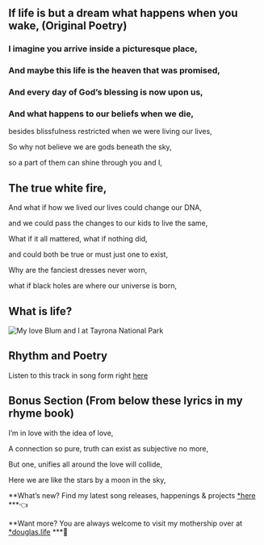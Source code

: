 
## If life is but a dream what happens when you wake, (Original Poetry)

### I imagine you arrive inside a picturesque place,

### And maybe this life is the heaven that was promised,

### And every day of God’s blessing is now upon us,

### And what happens to our beliefs when we die,

besides blissfulness restricted when we were living our lives,

So why not believe we are gods beneath the sky,

so a part of them can shine through you and I,

## The true white fire,

And what if how we lived our lives could change our DNA, 

and we could pass the changes to our kids to live the same, 

What if it all mattered, what if nothing did, 

and could both be true or must just one to exist, 

Why are the fanciest dresses never worn, 

what if black holes are where our universe is born,

## What is life?

![My love Blum and I at Tayrona National Park](https://cdn-images-1.medium.com/max/2560/1*rEVsL2eptKFHOe-T6gstYg.jpeg)

## Rhythm and Poetry

Listen to this track in song form right [here](https://open.spotify.com/track/4HlQvrSDHH8VBOynI0rTeX?si=7V9burdiRamkXVY0CGghQg)



## Bonus Section (From below these lyrics in my rhyme book)

I’m in love with the idea of love,

A connection so pure, truth can exist as subjective no more,

But one, unifies all around the love will collide,

Here we are like the stars by a moon in the sky,

**What’s new?
Find my latest song releases, happenings & projects [*here](https://linktr.ee/ammonislove) ***👈

**Want more?
You are always welcome to visit my mothership over at [*douglas.life](https://douglas.life) ***👀

<!--stackedit_data:
eyJoaXN0b3J5IjpbLTQ2MjA1MDU4OF19
-->